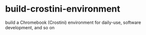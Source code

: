 # build-crostini-environment

build a Chromebook (Crostini) environment for daily-use, software development, and so on
